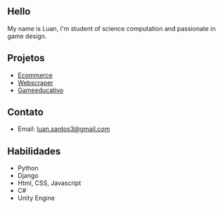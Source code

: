 ## Hello

My name is Luan, I'm student of science computation and passionate in game design.


## Projetos
- [Ecommerce](https://www.google.com)
- [Webscraper](https://www.github.com)
- [Gameeducativo](https://www.wikipedia.org)



## Contato

- Email: luan.santos3@gmail.com

## Habilidades

- Python
- Django
- Html, CSS, Javascript
- C#
- Unity Engine
